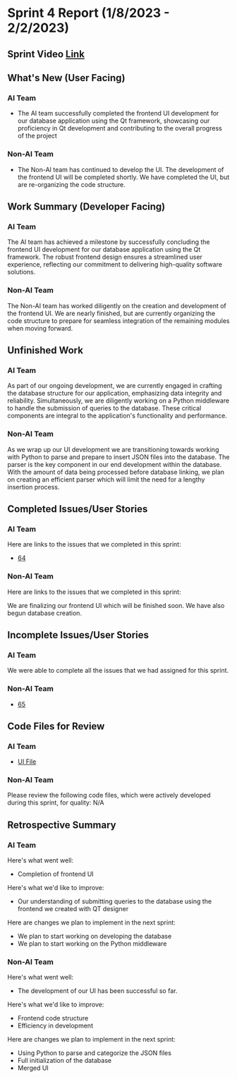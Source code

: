 # Sprint 4 Report (1/8/2023 - 2/2/2023)
## Sprint Video [Link](https://www.youtube.com/watch?v=DG9aM4e0gio)

## What's New (User Facing)
### AI Team
 * The AI team successfully completed the frontend UI development for our database application using the Qt framework, showcasing our proficiency in Qt development and contributing to the overall progress of the project

### Non-AI Team
 * The Non-AI team has continued to develop the UI. The development of the frontend UI will be completed shortly. We have completed the UI, but are re-organizing the code structure.

## Work Summary (Developer Facing)
### AI Team
The AI team has achieved a milestone by successfully concluding the frontend UI development for our database application using the Qt framework. The robust frontend design ensures a streamlined user experience, reflecting our commitment to delivering high-quality software solutions.

### Non-AI Team
The Non-AI team has worked diligently on the creation and development of the frontend UI. We are nearly finished, but are currently organizing the code structure to prepare for seamless integration of the remaining modules when moving forward. 

## Unfinished Work
### AI Team
As part of our ongoing development, we are currently engaged in crafting the database structure for our application, emphasizing data integrity and reliability. Simultaneously, we are diligently working on a Python middleware to handle the submission of queries to the database. These critical components are integral to the application's functionality and performance.

### Non-AI Team
As we wrap up our UI development we are transitioning towards working with Python to parse and prepare to insert JSON files into the database. The parser is the key component in our end development within the database. With the amount of data being processed before database linking, we plan on creating an efficient parser which will limit the need for a lengthy insertion process.


## Completed Issues/User Stories
### AI Team
Here are links to the issues that we completed in this sprint:
 * [64](https://github.com/WSUCptSCapstone-F23-S24/inst-aiassistedassignmentcompletion/issues/64)

### Non-AI Team
Here are links to the issues that we completed in this sprint:

We are finalizing our frontend UI which will be finished soon.
We have also begun database creation.
 
 ## Incomplete Issues/User Stories
 ### AI Team
 We were able to complete all the issues that we had assigned for this sprint.
 

 ### Non-AI Team
 * [65](https://github.com/WSUCptSCapstone-F23-S24/inst-aiassistedassignmentcompletion/issues/65)

## Code Files for Review
### AI Team
* [UI File](https://github.com/WSUCptSCapstone-F23-S24/inst-aiassistedassignmentcompletion/blob/AI/423_application_frontend.ui)

### Non-AI Team
Please review the following code files, which were actively developed during this sprint, for quality:
N/A
## Retrospective Summary
### AI Team
Here's what went well:
  * Completion of frontend UI
    
Here's what we'd like to improve:
   * Our understanding of submitting queries to the database using the frontend we created with QT designer 
  
Here are changes we plan to implement in the next sprint:
   * We plan to start working on developing the database
   * We plan to start working on the Python middleware

   
### Non-AI Team
Here's what went well:
   * The development of our UI has been successful so far.

Here's what we'd like to improve:
   * Frontend code structure
   * Efficiency in development
  
Here are changes we plan to implement in the next sprint:
   * Using Python to parse and categorize the JSON files
   * Full initialization of the database
   * Merged UI
